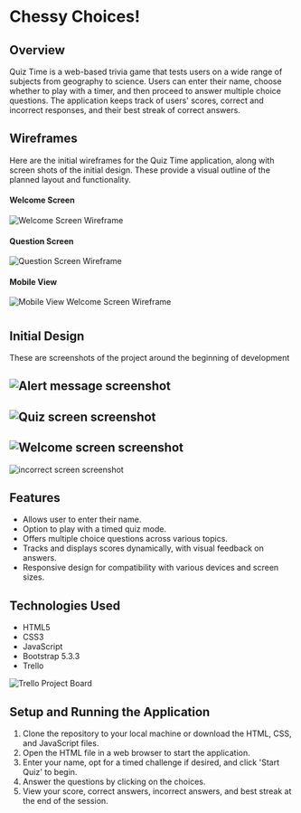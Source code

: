 # Chessy Choices!

## Overview

Quiz Time is a web-based trivia game that tests users on a wide range of subjects from geography to science. Users can enter their name, choose whether to play with a timer, and then proceed to answer multiple choice questions. The application keeps track of users' scores, correct and incorrect responses, and their best streak of correct answers.

## Wireframes

Here are the initial wireframes for the Quiz Time application, along with screen shots of the initial design. These provide a visual outline of the planned layout and functionality.

#### Welcome Screen
![Welcome Screen Wireframe](URL_to_welcome_screen_wireframe)

#### Question Screen
![Question Screen Wireframe](URL_to_question_screen_wireframe) 

#### Mobile View
![Mobile View Welcome Screen Wireframe](URL_to_mobile_welcome_screen_wireframe)
#

## Initial Design


These are screenshots of the project around the beginning of development



![Alert message screenshot](URL_to_Alert_message_screenshot)
-
![Quiz screen screenshot](URL_to_Quiz_screen_screenshot)
-
![Welcome screen screenshot](URL_to_Welcome_screen_screenshot)
-
![incorrect screen screenshot](URL_to_incorrect_screen_screenshot)


## Features

- Allows user to enter their name.
- Option to play with a timed quiz mode.
- Offers multiple choice questions across various topics.
- Tracks and displays scores dynamically, with visual feedback on answers.
- Responsive design for compatibility with various devices and screen sizes.

## Technologies Used

- HTML5
- CSS3
- JavaScript
- Bootstrap 5.3.3
- Trello

![Trello Project Board](URL_to_Trello_Board_Screenshot)


## Setup and Running the Application

1. Clone the repository to your local machine or download the HTML, CSS, and JavaScript files.
2. Open the HTML file in a web browser to start the application.
3. Enter your name, opt for a timed challenge if desired, and click 'Start Quiz' to begin.
4. Answer the questions by clicking on the choices.
5. View your score, correct answers, incorrect answers, and best streak at the end of the session.
